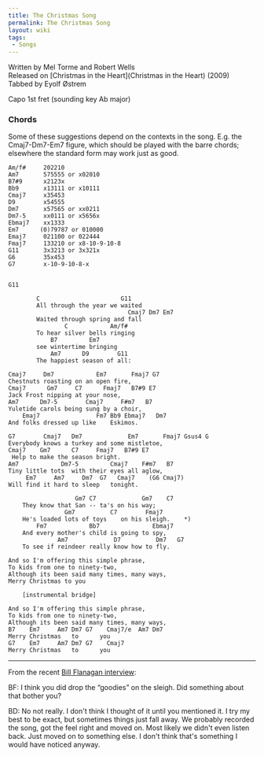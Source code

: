 ```yaml
---
title: The Christmas Song
permalink: The Christmas Song
layout: wiki
tags:
 - Songs
---
```


Written by Mel Torme and Robert Wells  
Released on [Christmas in the Heart](Christmas in the Heart)
(2009)  
Tabbed by Eyolf Østrem

Capo 1st fret (sounding key Ab major)

### Chords

Some of these suggestions depend on the contexts in the song. E.g. the
Cmaj7-Dm7-Em7 figure, which should be played with the barre chords;
elsewhere the standard form may work just as good.

    Am/f#     202210
    Am7       575555 or x02010
    B7#9      x2123x
    Bb9       x13111 or x10111
    Cmaj7     x35453
    D9        x54555
    Dm7       x57565 or xx0211
    Dm7-5     xx0111 or x5656x
    Ebmaj7    xx1333
    Em7      (0)79787 or 010000
    Emaj7     021100 or 022444
    Fmaj7     133210 or x8-10-9-10-8
    G11       3x3213 or 3x321x
    G6        35x453
    G7        x-10-9-10-8-x


    G11

            C                       G11
            All through the year we waited
                                      Cmaj7 Dm7 Em7
            Waited through spring and fall
                    C            Am/f#
            To hear silver bells ringing
                B7         Em7
            see wintertime bringing
                Am7      D9        G11
            The happiest season of all:

    Cmaj7     Dm7            Em7       Fmaj7 G7
    Chestnuts roasting on an open fire,
    Cmaj7      Gm7     C7      Fmaj7   B7#9 E7
    Jack Frost nipping at your nose,
    Am7      Dm7-5        Cmaj7     F#m7   B7
    Yuletide carols being sung by a choir,
        Emaj7                Fm7 Bb9 Ebmaj7   Dm7
    And folks dressed up like    Eskimos.

    G7        Cmaj7   Dm7             Em7       Fmaj7 Gsus4 G
    Everybody knows a turkey and some mistletoe,
    Cmaj7    Gm7      C7     Fmaj7   B7#9 E7
     Help to make the season bright.
    Am7            Dm7-5         Cmaj7    F#m7   B7
    Tiny little tots  with their eyes all aglow,
         Em7     Am7     Dm7  G7   Cmaj7    (G6 Cmaj7)
    Will find it hard to sleep   tonight.

                       Gm7 C7             Gm7    C7
        They know that San -- ta's on his way;
                    Gm7          C7        Fmaj7
        He's loaded lots of toys    on his sleigh.    *)
            Fm7            Bb7               Ebmaj7
        And every mother's child is going to spy,
                  Am7             D7          Dm7   G7
        To see if reindeer really know how to fly.

    And so I'm offering this simple phrase,
    To kids from one to ninety-two,
    Although its been said many times, many ways,
    Merry Christmas to you

        [instrumental bridge]

    And so I'm offering this simple phrase,
    To kids from one to ninety-two,
    Although its been said many times, many ways,
    B7    Em7     Am7 Dm7 G7    Cmaj7/e  Am7 Dm7
    Merry Christmas   to      you
    G7    Em7     Am7 Dm7 G7    Cmaj7
    Merry Christmas   to      you

* * * * *

From the recent [Bill Flanagan
interview](http://streetnewspapers.wordpress.com/2009/11/23/sns-exclusive-bob-dylan-interview/):

BF: I think you did drop the “goodies” on the sleigh. Did something
about that bother you?

BD: No not really. I don't think I thought of it until you mentioned it.
I try my best to be exact, but sometimes things just fall away. We
probably recorded the song, got the feel right and moved on. Most likely
we didn't even listen back. Just moved on to something else. I don't
think that's something I would have noticed anyway.
